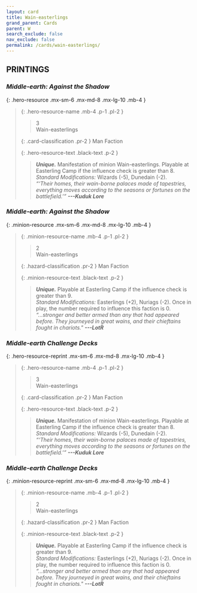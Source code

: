 ```yaml
---
layout: card
title: Wain-easterlings
grand_parent: Cards
parent: W
search_exclude: false
nav_exclude: false
permalink: /cards/wain-easterlings/
---
```


## PRINTINGS


### _Middle-earth: Against the Shadow_

{: .hero-resource .mx-sm-6 .mx-md-8 .mx-lg-10 .mb-4 }
> {: .hero-resource-name .mb-4 .p-1 .pl-2 }
> > <div class="card-mp">3</div>
> > <div class="card-name">Wain-easterlings</div>
>
> {: .card-classification .pr-2 }
> Man Faction
>
> {: .hero-resource-text .black-text .p-2 }
> > _**Unique.**_ Manifestation of minion Wain-easterlings. Playable at Easterling Camp if the influence check is greater than 8. <br>_Standard Modifications:_ Wizards (-5), Dunedain (-2). <br>_“‘Their homes, their wain-borne palaces made of tapestries, everything moves according to the seasons or fortunes on the battlefield.’”_ ***---&#65279;Kuduk Lore*** 
> 

### _Middle-earth: Against the Shadow_

{: .minion-resource .mx-sm-6 .mx-md-8 .mx-lg-10 .mb-4 }
> {: .minion-resource-name .mb-4 .p-1 .pl-2 }
> > <div class="hazard-mp">2</div>
> > <div class="card-name">Wain-easterlings</div>
>
> {: .hazard-classification .pr-2 }
> Man Faction
>
> {: .minion-resource-text .black-text .p-2 }
> > _**Unique.**_ Playable at Easterling Camp if the influence check is greater than 9. <br>_Standard Modifications:_ Easterlings (+2), Nuriags (-2). Once in play, the number required to influence this faction is 0. <br>_“...stronger and better armed than any that had appeared before. They journeyed in great wains, and their chieftains fought in chariots."_ ***---&#65279;LotR*** 
> 

### _Middle-earth Challenge Decks_

{: .hero-resource-reprint .mx-sm-6 .mx-md-8 .mx-lg-10 .mb-4 }
> {: .hero-resource-name .mb-4 .p-1 .pl-2 }
> > <div class="card-mp">3</div>
> > <div class="card-name">Wain-easterlings</div>
>
> {: .card-classification .pr-2 }
> Man Faction
>
> {: .hero-resource-text .black-text .p-2 }
> > _**Unique.**_ Manifestation of minion Wain-easterlings. Playable at Easterling Camp if the influence check is greater than 8. <br>_Standard Modifications:_ Wizards (-5), Dunedain (-2). <br>_“‘Their homes, their wain-borne palaces made of tapestries, everything moves according to the seasons or fortunes on the battlefield.’”_ ***---&#65279;Kuduk Lore*** 
> 

### _Middle-earth Challenge Decks_

{: .minion-resource-reprint .mx-sm-6 .mx-md-8 .mx-lg-10 .mb-4 }
> {: .minion-resource-name .mb-4 .p-1 .pl-2 }
> > <div class="hazard-mp">2</div>
> > <div class="card-name">Wain-easterlings</div>
>
> {: .hazard-classification .pr-2 }
> Man Faction
>
> {: .minion-resource-text .black-text .p-2 }
> > _**Unique.**_ Playable at Easterling Camp if the influence check is greater than 9. <br>_Standard Modifications:_ Easterlings (+2), Nuriags (-2). Once in play, the number required to influence this faction is 0. <br>_“...stronger and better armed than any that had appeared before. They journeyed in great wains, and their chieftains fought in chariots."_ ***---&#65279;LotR*** 
> 
